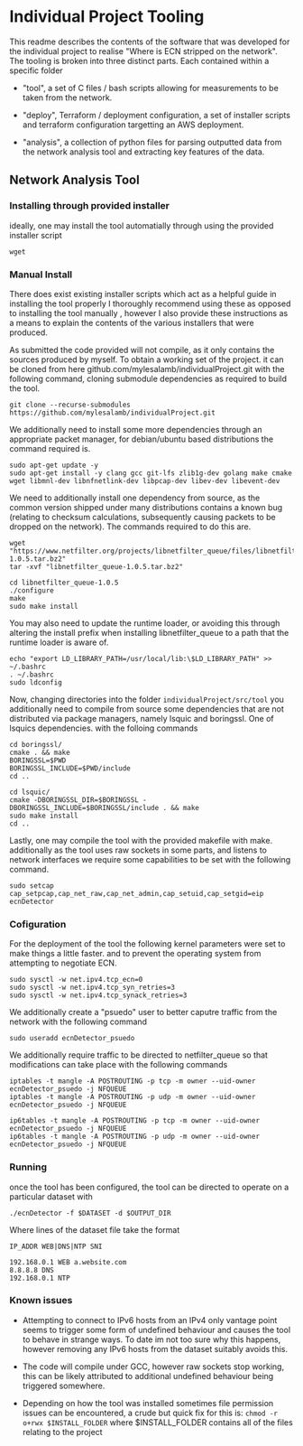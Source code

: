 # Individual Project Tooling

This readme describes the contents of the software that was developed for the individual project to realise "Where is ECN stripped on the network". The tooling is broken into three distinct parts. Each contained within a specific folder

* "tool", a set of C files / bash scripts allowing for measurements to be taken from the network.

* "deploy", Terraform / deployment configuration, a set of installer scripts and terraform configuration targetting an AWS deployment.

* "analysis", a collection of python files for parsing outputted data from the network analysis tool and extracting key features of the data.

## Network Analysis Tool


### Installing through provided installer

ideally, one may install the tool automatially through using the provided installer script

```
wget 
```


### Manual Install

There does exist existing installer scripts which act as a helpful guide in installing the tool properly I thoroughly recommend using these as opposed to installing the tool manually
, however I also provide these instructions as a means to explain the contents of the various installers that were produced.

As submitted the code provided will not compile, as it only contains the sources produced by myself. To obtain a working set of the project. it can be cloned from here github.com/mylesalamb/individualProject.git with the following command, cloning submodule dependencies as required to build the tool.

```
git clone --recurse-submodules https://github.com/mylesalamb/individualProject.git
```

We additionally need to install some more dependencies through an appropriate packet manager, for debian/ubuntu based distributions the command required is.

```
sudo apt-get update -y
sudo apt-get install -y clang gcc git-lfs zlib1g-dev golang make cmake wget libmnl-dev libnfnetlink-dev libpcap-dev libev-dev libevent-dev
```

We need to additionally install one dependency from source, as the common version shipped under many distributions contains a known bug (relating to checksum calculations, subsequently causing packets to be dropped on the network). The commands required to do this are.

```
wget "https://www.netfilter.org/projects/libnetfilter_queue/files/libnetfilter_queue-1.0.5.tar.bz2"
tar -xvf "libnetfilter_queue-1.0.5.tar.bz2"

cd libnetfilter_queue-1.0.5
./configure
make
sudo make install
```

You may also need to update the runtime loader, or avoiding this through altering the install prefix when installing libnetfilter_queue to a path that the runtime loader is aware of.

```
echo "export LD_LIBRARY_PATH=/usr/local/lib:\$LD_LIBRARY_PATH" >> ~/.bashrc
. ~/.bashrc
sudo ldconfig
```

Now, changing directories into the folder `individualProject/src/tool`
you additionally need to compile from source some dependencies that are not distributed via package managers, namely lsquic and boringssl. One of lsquics dependencies. with the folloing commands

```
cd boringssl/
cmake . && make
BORINGSSL=$PWD
BORINGSSL_INCLUDE=$PWD/include
cd ..

cd lsquic/
cmake -DBORINGSSL_DIR=$BORINGSSL -DBORINGSSL_INCLUDE=$BORINGSSL/include . && make
sudo make install
cd ..
```

Lastly, one may compile the tool with the provided makefile with make.
additionally as the tool uses raw sockets in some parts, and listens to network interfaces we require some capabilities to be set with the following command.

```
sudo setcap cap_setpcap,cap_net_raw,cap_net_admin,cap_setuid,cap_setgid=eip ecnDetector
```


### Cofiguration



For the deployment of the tool the following kernel parameters were set to make things a little faster. and to prevent the operating system from attempting to negotiate ECN.

```
sudo sysctl -w net.ipv4.tcp_ecn=0
sudo sysctl -w net.ipv4.tcp_syn_retries=3
sudo sysctl -w net.ipv4.tcp_synack_retries=3
```

We additionally create a "psuedo" user to better caputre traffic from the network with the following command

```
sudo useradd ecnDetector_psuedo
```


We additionally require traffic to be directed to netfilter_queue so that modifications can take place with the following commands

```
iptables -t mangle -A POSTROUTING -p tcp -m owner --uid-owner ecnDetector_psuedo -j NFQUEUE
iptables -t mangle -A POSTROUTING -p udp -m owner --uid-owner ecnDetector_psuedo -j NFQUEUE

ip6tables -t mangle -A POSTROUTING -p tcp -m owner --uid-owner ecnDetector_psuedo -j NFQUEUE
ip6tables -t mangle -A POSTROUTING -p udp -m owner --uid-owner ecnDetector_psuedo -j NFQUEUE
```

### Running


once the tool has been configured, the tool can be directed to operate on a particular dataset with

```
./ecnDetector -f $DATASET -d $OUTPUT_DIR
```

Where lines of the dataset file take the format
```
IP_ADDR WEB|DNS|NTP SNI 

192.168.0.1 WEB a.website.com
8.8.8.8 DNS
192.168.0.1 NTP

```

### Known issues

* Attempting to connect to IPv6 hosts from an IPv4 only vantage point seems to trigger some form of undefined behaviour and causes the tool to behave in strange ways. To date im not too sure why this happens, however removing any IPv6 hosts from the dataset suitably avoids this.

* The code will compile under GCC, however raw sockets stop working, this can be likely attributed to additional undefined behaviour being triggered somewhere.

* Depending on how the tool was installed sometimes file permission issues can be encountered, a crude but quick fix for this is: ```chmod -r o+rwx $INSTALL_FOLDER``` where $INSTALL_FOLDER contains all of the files relating to the project


